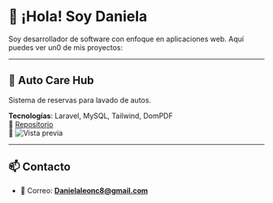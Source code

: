 # 👋 ¡Hola! Soy Daniela

Soy desarrollador de software con enfoque en aplicaciones web. Aquí puedes ver un0 de mis proyectos:

---

## 🚗 Auto Care Hub
Sistema de reservas para lavado de autos.

**Tecnologías**: Laravel, MySQL, Tailwind, DomPDF  
📁 [Repositorio](https://github.com/Dani12-Le/Car_Wash.git)  
📸 ![Vista previa](https://github.com/Dani12-Le/Car_Wash/docs/images/inicio.png)

---

## 📫 Contacto

- 💌 Correo: **Danielaleonc8@gmail.com**
